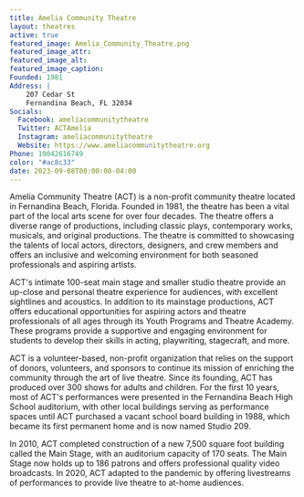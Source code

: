 ```yaml
---
title: Amelia Community Theatre
layout: theatres
active: true
featured_image: Amelia_Community_Theatre.png
featured_image_attr:
featured_image_alt:
featured_image_caption:
Founded: 1981
Address: |
    207 Cedar St
    Fernandina Beach, FL 32034
Socials:
  Facebook: ameliacommunitytheatre
  Twitter: ACTAmelia
  Instagram: ameliacommunitytheatre
  Website: https://www.ameliacommunitytheatre.org
Phone: 19042616749
color: "#ac8c33"
date: 2023-09-08T00:00:00-04:00
---
```

Amelia Community Theatre (ACT) is a non-profit community theatre located in Fernandina Beach, Florida. Founded in 1981, the theatre has been a vital part of the local arts scene for over four decades. The theatre offers a diverse range of productions, including classic plays, contemporary works, musicals, and original productions. The theatre is committed to showcasing the talents of local actors, directors, designers, and crew members and offers an inclusive and welcoming environment for both seasoned professionals and aspiring artists.

ACT's intimate 100-seat main stage and smaller studio theatre provide an up-close and personal theatre experience for audiences, with excellent sightlines and acoustics. In addition to its mainstage productions, ACT offers educational opportunities for aspiring actors and theatre professionals of all ages through its Youth Programs and Theatre Academy. These programs provide a supportive and engaging environment for students to develop their skills in acting, playwriting, stagecraft, and more.

ACT is a volunteer-based, non-profit organization that relies on the support of donors, volunteers, and sponsors to continue its mission of enriching the community through the art of live theatre. Since its founding, ACT has produced over 300 shows for adults and children. For the first 10 years, most of ACT's performances were presented in the Fernandina Beach High School auditorium, with other local buildings serving as performance spaces until ACT purchased a vacant school board building in 1988, which became its first permanent home and is now named Studio 209.

In 2010, ACT completed construction of a new 7,500 square foot building called the Main Stage, with an auditorium capacity of 170 seats. The Main Stage now holds up to 186 patrons and offers professional quality video broadcasts. In 2020, ACT adapted to the pandemic by offering livestreams of performances to provide live theatre to at-home audiences.